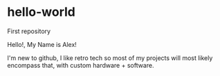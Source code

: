 # hello-world
First repository

Hello!, My Name is Alex!

I'm new to github, I like retro tech so most of my projects will most likely encompass that, with custom hardware + software.
